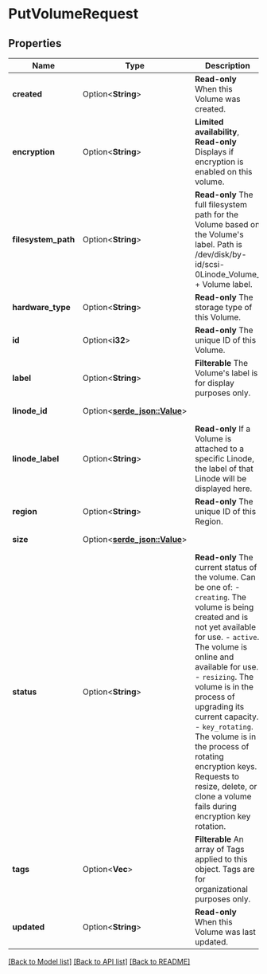 # PutVolumeRequest

## Properties

Name | Type | Description | Notes
------------ | ------------- | ------------- | -------------
**created** | Option<**String**> | __Read-only__ When this Volume was created. | [optional][readonly]
**encryption** | Option<**String**> | __Limited availability__, __Read-only__ Displays if encryption is enabled on this volume. | [optional][readonly]
**filesystem_path** | Option<**String**> | __Read-only__ The full filesystem path for the Volume based on the Volume's label. Path is /dev/disk/by-id/scsi-0Linode_Volume_ + Volume label. | [optional][readonly]
**hardware_type** | Option<**String**> | __Read-only__ The storage type of this Volume. | [optional][readonly]
**id** | Option<**i32**> | __Read-only__ The unique ID of this Volume. | [optional][readonly]
**label** | Option<**String**> | __Filterable__ The Volume's label is for display purposes only. | [optional]
**linode_id** | Option<[**serde_json::Value**](.md)> |  | [optional][readonly]
**linode_label** | Option<**String**> | __Read-only__ If a Volume is attached to a specific Linode, the label of that Linode will be displayed here. | [optional][readonly]
**region** | Option<**String**> | __Read-only__ The unique ID of this Region. | [optional][readonly]
**size** | Option<[**serde_json::Value**](.md)> |  | [optional][readonly]
**status** | Option<**String**> | __Read-only__ The current status of the volume.  Can be one of:    - `creating`. The volume is being created and is not yet available for use.   - `active`. The volume is online and available for use.   - `resizing`. The volume is in the process of upgrading its current capacity.   - `key_rotating`. The volume is in the process of rotating encryption keys. Requests to resize, delete, or clone a volume fails during encryption key rotation. | [optional][readonly]
**tags** | Option<**Vec<String>**> | __Filterable__ An array of Tags applied to this object.  Tags are for organizational purposes only. | [optional]
**updated** | Option<**String**> | __Read-only__ When this Volume was last updated. | [optional][readonly]

[[Back to Model list]](../README.md#documentation-for-models) [[Back to API list]](../README.md#documentation-for-api-endpoints) [[Back to README]](../README.md)


